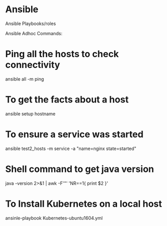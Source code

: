 # Ansible
Ansible Playbooks/roles 

Ansible Adhoc Commands:

# Ping all the hosts to check connectivity
ansible all -m ping
# To get the facts about a host
ansible setup hostname
# To ensure a service was started
ansible test2_hosts -m service -a "name=nginx state=started"
# Shell command to get java version
java -version 2>&1 | awk -F'"' 'NR==1{ print $2 }'

# To Install Kubernetes on a local host
ansinle-playbook Kubernetes-ubuntu1604.yml
